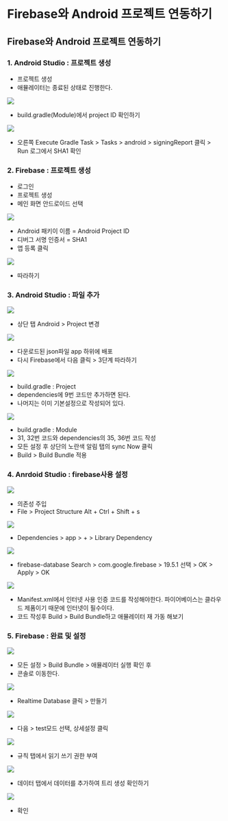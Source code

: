 # Firebase와 Android 프로젝트 연동하기

## Firebase와 Android 프로젝트 연동하기

### 1. Android Studio : 프로젝트 생성

* 프로젝트 생성
* 애뮬레이터는 종료된 상태로 진행한다.

![](../../../.gitbook/assets/1-project-id.png)

* build.gradle\(Module\)에서 project ID 확인하기

![](../../../.gitbook/assets/2-sha1.png)

* 오른쪽 Execute Gradle Task &gt; Tasks &gt; android &gt; signingReport 클릭 &gt; Run 로그에서 SHA1 확인

### 2. Firebase : 프로젝트 생성

* 로그인
* 프로젝트 생성
* 메인 화면 안드로이드 선택

![](../../../.gitbook/assets/1%20%2893%29.png)

* Android 패키이 이름 = Android Project ID
* 디버그 서명 인증서 = SHA1
* 앱 등록 클릭

![](../../../.gitbook/assets/2%20%2872%29.png)

* 따라하기 

### 3. Android Studio : 파일 추가

![](../../../.gitbook/assets/3%20%2854%29.png)

* 상단 탭 Android &gt; Project 변경

![](../../../.gitbook/assets/4-app-.png)

* 다운로드된 json파일 app 하위에 배포
* 다시 Firebase에서 다음 클릭 &gt; 3단계 따라하기

![](../../../.gitbook/assets/5-3-1-project.png)

* build.gradle : Project 
* dependencies에 9번 코드만 추가하면 된다. 
* 나머지는 이미 기본설정으로 작성되어 있다.

![](../../../.gitbook/assets/5-3-1-app.png)

* build.gradle : Module 
* 31, 32번 코드와 dependencies의 35, 36번 코드 작성
* 모든 설정 후 상단의 노란색 알림 탭의 sync Now 클릭
* Build &gt; Build Bundle 적용

### 4. Anrdoid Studio : firebase사용 설정

![](../../../.gitbook/assets/firebase-.png)

* 의존성 주입
* File &gt; Project Structure Alt + Ctrl + Shift + s

![](../../../.gitbook/assets/firebase-2.png)

* Dependencies &gt; app &gt; + &gt; Library Dependency

![](../../../.gitbook/assets/firebase-3.png)

* firebase-database Search &gt; com.google.firebase &gt; 19.5.1 선택 &gt; OK &gt; Apply &gt; OK

![](../../../.gitbook/assets/firebase-4.png)

* Manifest.xml에서 인터넷 사용 인증 코드를 작성해야한다. 파이어베이스는 클라우드 제품이기 때문에 인터넷이 필수이다.
* 코드 작성후 Build &gt; Build Bundle하고 애뮬레이터 재 가동 해보기

### 5. Firebase : 완료 및 설정

![](../../../.gitbook/assets/6%20%2821%29.png)

* 모든 설정 &gt; Build Bundle &gt; 애뮬레이터 실행 확인 후
* 콘솔로 이동한다.

![](../../../.gitbook/assets/dababase-.png)

* Realtime Database 클릭 &gt; 만들기

![](../../../.gitbook/assets/dababase-2.png)

* 다음 &gt; test모드 선택, 상세설정 클릭

![](../../../.gitbook/assets/dababase-4-.png)

* 규칙 탭에서 읽기 쓰기 권한 부여

![](../../../.gitbook/assets/dababase-5-json-+-.png)

* 데이터 탭에서 데이터를 추가하여 트리 생성 확인하기

![](../../../.gitbook/assets/dababase-5-2.png)

* 확인

